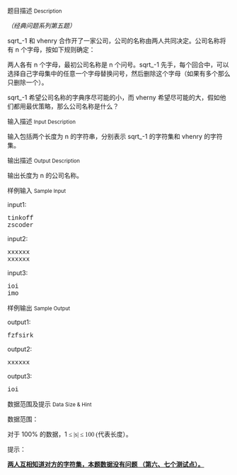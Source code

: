 <div class="panel panel-default">
<div class="area-title">
<span>
题目描述
<small>Description</small>
</span></div>
<div class="panel-body">

<p><em style=""><span style="">（经典问题系列第五</span></em><span style=""></span><em style=""><span style="">题）</span></em></p><p>sqrt_-1 和 vhenry 合作开了一家公司，公司的名称由两人共同决定。公司名称将有 n 个字母，按如下规则确定：<br></p><p>两人各有 n 个字母，最初公司名称是 n 个问号。sqrt_-1 先手，每个回合中，可以选择自己字母集中的任意一个字母替换问号，然后删除这个字母（如果有多个那么只删除一个）。</p><p>sqrt_-1 希望公司名称的字典序尽可能的小，而 vherny 希望尽可能的大，假如他们都用最优策略，那么公司名称是什么？<br></p>

</div>
</div>

<div class="panel panel-default">
<div class="area-title">
<span>
输入描述
<small>Input Description</small>
</span></div>
<div class="panel-body">
<p>输入包括两个长度为 n 的字符串，分别表示 sqrt_-1 的字符集和 vhenry 的字符集。</p>

</div>
</div>
<div  class="panel panel-default">
<div class="area-title">
<span>
输出描述
<small>Output Description</small>
</span></div>
<div class="panel-body">

<p>输出长度为 n 的公司名称。<br/></p>

</div>
</div>


<div class="panel panel-default">
<div class="area-title">
<span>
样例输入
<small>Sample Input</small>
</span></div>
<div class="panel-body">
<p>input1:</p><pre style="font-family: Consolas, 'Lucida Console', 'Andale Mono', 'Bitstream Vera Sans Mono', 'Courier New', Courier;">tinkoff
zscoder</pre><p>input2:</p><pre style="font-family: Consolas, 'Lucida Console', 'Andale Mono', 'Bitstream Vera Sans Mono', 'Courier New', Courier;">xxxxxx
xxxxxx</pre><p>input3:</p><pre style="font-family: Consolas, 'Lucida Console', 'Andale Mono', 'Bitstream Vera Sans Mono', 'Courier New', Courier;">ioi
imo</pre><p></p>

</div>
</div>

<div class="panel panel-default">
<div class="area-title">
<span>
样例输出
<small>Sample Output</small>
</span></div>
<div class="panel-body">
<p>output1:</p><pre style="font-family: Consolas, 'Lucida Console', 'Andale Mono', 'Bitstream Vera Sans Mono', 'Courier New', Courier;">fzfsirk</pre><p>output2:</p><pre style="font-family: Consolas, 'Lucida Console', 'Andale Mono', 'Bitstream Vera Sans Mono', 'Courier New', Courier;">xxxxxx</pre><p>output3:</p><pre style="font-family: Consolas, 'Lucida Console', 'Andale Mono', 'Bitstream Vera Sans Mono', 'Courier New', Courier;">ioi</pre><p></p>

</div>
</div>

<div class="panel panel-default">
<div class="area-title">
<span>
数据范围及提示
<small>Data Size & Hint</small>
</span></div>
<div class="panel-body">
<p>数据范围：</p><p>对于 100% 的数据，1 <span style="font-family: 'times new roman', sans-serif;">≤ |s| <span style="font-family: 'times new roman', sans-serif;">≤ 100 (代表长度）。</span></span></p><p><span style="font-family: 'times new roman', sans-serif;"><span style="font-family: 'times new roman', sans-serif;">提示：</span></span></p><p><span style="text-decoration: underline;"><strong><span style="text-decoration: underline; font-family: 'times new roman', sans-serif;">两人互相知道对方的字符集，本题数据没有问题 （第六、七个测试点）。</span></strong></span></p>
</div>
</div>